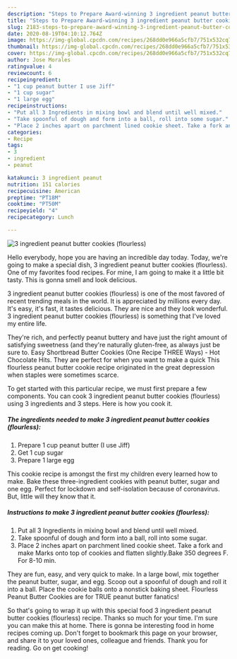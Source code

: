 ```yaml
---
description: "Steps to Prepare Award-winning 3 ingredient peanut butter cookies (flourless)"
title: "Steps to Prepare Award-winning 3 ingredient peanut butter cookies (flourless)"
slug: 2183-steps-to-prepare-award-winning-3-ingredient-peanut-butter-cookies-flourless
date: 2020-08-19T04:10:12.764Z
image: https://img-global.cpcdn.com/recipes/268dd0e966a5cfb7/751x532cq70/3-ingredient-peanut-butter-cookies-flourless-recipe-main-photo.jpg
thumbnail: https://img-global.cpcdn.com/recipes/268dd0e966a5cfb7/751x532cq70/3-ingredient-peanut-butter-cookies-flourless-recipe-main-photo.jpg
cover: https://img-global.cpcdn.com/recipes/268dd0e966a5cfb7/751x532cq70/3-ingredient-peanut-butter-cookies-flourless-recipe-main-photo.jpg
author: Jose Morales
ratingvalue: 4
reviewcount: 6
recipeingredient:
- "1 cup peanut butter I use Jiff"
- "1 cup sugar"
- "1 large egg"
recipeinstructions:
- "Put all 3 Ingredients in mixing bowl and blend until well mixed."
- "Take spoonful of dough and form into a ball, roll into some sugar."
- "Place 2 inches apart on parchment lined cookie sheet. Take a fork and make Marks onto top of cookies and flatten slightly.Bake 350 degrees F. For 8-10 min."
categories:
- Recipe
tags:
- 3
- ingredient
- peanut

katakunci: 3 ingredient peanut 
nutrition: 151 calories
recipecuisine: American
preptime: "PT18M"
cooktime: "PT50M"
recipeyield: "4"
recipecategory: Lunch

---
```



![3 ingredient peanut butter cookies (flourless)](https://img-global.cpcdn.com/recipes/268dd0e966a5cfb7/751x532cq70/3-ingredient-peanut-butter-cookies-flourless-recipe-main-photo.jpg)

Hello everybody, hope you are having an incredible day today. Today, we're going to make a special dish, 3 ingredient peanut butter cookies (flourless). One of my favorites food recipes. For mine, I am going to make it a little bit tasty. This is gonna smell and look delicious.

3 ingredient peanut butter cookies (flourless) is one of the most favored of recent trending meals in the world. It is appreciated by millions every day. It's easy, it's fast, it tastes delicious. They are nice and they look wonderful. 3 ingredient peanut butter cookies (flourless) is something that I've loved my entire life.

They&#39;re rich, and perfectly peanut buttery and have just the right amount of satisfying sweetness (and they&#39;re naturally gluten-free, as always just be sure to. Easy Shortbread Butter Cookies (One Recipe THREE Ways) - Hot Chocolate Hits. They are perfect for when you want to make a quick This flourless peanut butter cookie recipe originated in the great depression when staples were sometimes scarce.


To get started with this particular recipe, we must first prepare a few components. You can cook 3 ingredient peanut butter cookies (flourless) using 3 ingredients and 3 steps. Here is how you cook it.

<!--inarticleads1-->

##### The ingredients needed to make 3 ingredient peanut butter cookies (flourless):

1. Prepare 1 cup peanut butter (I use Jiff)
1. Get 1 cup sugar
1. Prepare 1 large egg


This cookie recipe is amongst the first my children every learned how to make. Bake these three-ingredient cookies with peanut butter, sugar and one egg. Perfect for lockdown and self-isolation because of coronavirus. But, little will they know that it. 

<!--inarticleads2-->

##### Instructions to make 3 ingredient peanut butter cookies (flourless):

1. Put all 3 Ingredients in mixing bowl and blend until well mixed.
1. Take spoonful of dough and form into a ball, roll into some sugar.
1. Place 2 inches apart on parchment lined cookie sheet. Take a fork and make Marks onto top of cookies and flatten slightly.Bake 350 degrees F. For 8-10 min.


They are fun, easy, and very quick to make. In a large bowl, mix together the peanut butter, sugar, and egg. Scoop out a spoonful of dough and roll it into a ball. Place the cookie balls onto a nonstick baking sheet. Flourless Peanut Butter Cookies are for TRUE peanut butter fanatics! 

So that's going to wrap it up with this special food 3 ingredient peanut butter cookies (flourless) recipe. Thanks so much for your time. I'm sure you can make this at home. There is gonna be interesting food in home recipes coming up. Don't forget to bookmark this page on your browser, and share it to your loved ones, colleague and friends. Thank you for reading. Go on get cooking!
